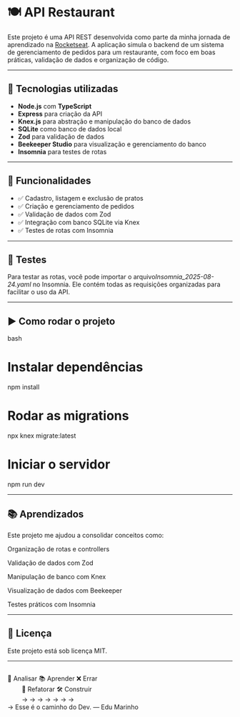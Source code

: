 # 🍽️ API Restaurant

Este projeto é uma API REST desenvolvida como parte da minha jornada de aprendizado na [Rocketseat](https://www.rocketseat.com.br/). A aplicação simula o backend de um sistema de gerenciamento de pedidos para um restaurante, com foco em boas práticas, validação de dados e organização de código.


---


## 🚀 Tecnologias utilizadas

- **Node.js** com **TypeScript**
- **Express** para criação da API
- **Knex.js** para abstração e manipulação do banco de dados
- **SQLite** como banco de dados local
- **Zod** para validação de dados
- **Beekeeper Studio** para visualização e gerenciamento do banco
- **Insomnia** para testes de rotas


---


## 📌 Funcionalidades

- ✅ Cadastro, listagem e exclusão de pratos
- ✅ Criação e gerenciamento de pedidos
- ✅ Validação de dados com Zod
- ✅ Integração com banco SQLite via Knex
- ✅ Testes de rotas com Insomnia


---


## 🧪 Testes

Para testar as rotas, você pode importar o arquivo*Insomnia_2025-08-24.yaml* no Insomnia. Ele contém todas as requisições organizadas para facilitar o uso da API.


---


## ▶️ Como rodar o projeto

bash
# Instalar dependências
npm install

# Rodar as migrations
npx knex migrate:latest

# Iniciar o servidor
npm run dev


---


## 📚 Aprendizados
Este projeto me ajudou a consolidar conceitos como:

Organização de rotas e controllers

Validação de dados com Zod

Manipulação de banco com Knex

Visualização de dados com Beekeeper

Testes práticos com Insomnia


---


## 📄 Licença
Este projeto está sob licença MIT.


---

##
🧠 Analisar 📚 Aprender ❌ Errar  
   🔁 Refatorar  🛠️ Construir  
          → → → → → → →  
→ Esse é o caminho do Dev. — Edu Marinho



